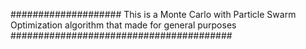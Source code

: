 #################### This is a Monte Carlo with Particle Swarm Optimization algorithm that made for general purposes ########################################

